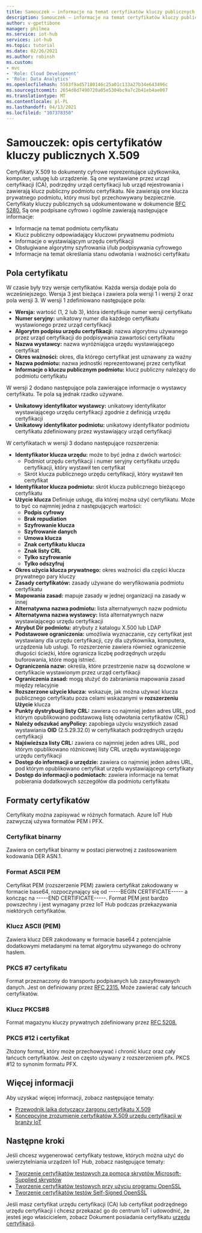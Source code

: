 ```yaml
---
title: Samouczek — informacje na temat certyfikatów kluczy publicznych X.509 dla Azure IoT Hub| Microsoft Docs
description: Samouczek — informacje na temat certyfikatów kluczy publicznych X.509 dla Azure IoT Hub
author: v-gpettibone
manager: philmea
ms.service: iot-hub
services: iot-hub
ms.topic: tutorial
ms.date: 02/26/2021
ms.author: robinsh
ms.custom:
- mvc
- 'Role: Cloud Development'
- 'Role: Data Analytics'
ms.openlocfilehash: 5503f9ad57180146c25a01c133a27b34e643496c
ms.sourcegitcommit: 2654d8d7490720a05e5304bc9a7c2b41eb4ae007
ms.translationtype: MT
ms.contentlocale: pl-PL
ms.lasthandoff: 04/13/2021
ms.locfileid: "107378350"
---
```

# <a name="tutorial-understanding-x509-public-key-certificates"></a>Samouczek: opis certyfikatów kluczy publicznych X.509

Certyfikaty X.509 to dokumenty cyfrowe reprezentujące użytkownika, komputer, usługę lub urządzenie. Są one wystawiane przez urząd certyfikacji (CA), podrzędny urząd certyfikacji lub urząd rejestrowania i zawierają klucz publiczny podmiotu certyfikatu. Nie zawierają one klucza prywatnego podmiotu, który musi być przechowywany bezpiecznie. Certyfikaty kluczy publicznych są udokumentowane w dokumencie [RFC 5280.](https://tools.ietf.org/html/rfc5280) Są one podpisane cyfrowo i ogólnie zawierają następujące informacje:

* Informacje na temat podmiotu certyfikatu
* Klucz publiczny odpowiadający kluczowi prywatnemu podmiotu
* Informacje o wystawiającym urzędu certyfikacji
* Obsługiwane algorytmy szyfrowania i/lub podpisywania cyfrowego
* Informacje na temat określania stanu odwołania i ważności certyfikatu

## <a name="certificate-fields"></a>Pola certyfikatu

W czasie były trzy wersje certyfikatów. Każda wersja dodaje pola do wcześniejszego. Wersja 3 jest bieżąca i zawiera pola wersji 1 i wersji 2 oraz pola wersji 3. W wersji 1 zdefiniowano następujące pola:

* **Wersja:** wartość (1, 2 lub 3), która identyfikuje numer wersji certyfikatu
* **Numer seryjny:** unikatowy numer dla każdego certyfikatu wystawionego przez urząd certyfikacji
* **Algorytm podpisu urzędu certyfikacji:** nazwa algorytmu używanego przez urząd certyfikacji do podpisywania zawartości certyfikatu
* **Nazwa wystawcy:** nazwa wyróżniająca urzędu wystawiającego certyfikat
* **Okres ważności:** okres, dla którego certyfikat jest uznawany za ważny
* **Nazwa podmiotu:** nazwa jednostki reprezentowanej przez certyfikat
* **Informacje o kluczu publicznym podmiotu:** klucz publiczny należący do podmiotu certyfikatu

W wersji 2 dodano następujące pola zawierające informacje o wystawcy certyfikatu. Te pola są jednak rzadko używane.

* **Unikatowy identyfikator wystawcy:** unikatowy identyfikator wystawiającego urzędu certyfikacji zgodnie z definicją urzędu certyfikacji
* **Unikatowy identyfikator podmiotu:** unikatowy identyfikator podmiotu certyfikatu zdefiniowany przez wystawiający urząd certyfikacji

W certyfikatach w wersji 3 dodano następujące rozszerzenia:

* **Identyfikator klucza urzędu:** może to być jedna z dwóch wartości:
  * Podmiot urzędu certyfikacji i numer seryjny certyfikatu urzędu certyfikacji, który wystawił ten certyfikat
  * Skrót klucza publicznego urzędu certyfikacji, który wystawił ten certyfikat
* **Identyfikator klucza podmiotu:** skrót klucza publicznego bieżącego certyfikatu
* **Użycie klucza** Definiuje usługę, dla której można użyć certyfikatu. Może to być co najmniej jedna z następujących wartości:
  * **Podpis cyfrowy**
  * **Brak repudiation**
  * **Szyfrowanie klucza**
  * **Szyfrowanie danych**
  * **Umowa klucza**
  * **Znak certyfikatu klucza**
  * **Znak listy CRL**
  * **Tylko szyfrowanie**
  * **Tylko odszyfruj**
* **Okres użycia klucza prywatnego:** okres ważności dla części klucza prywatnego pary kluczy
* **Zasady certyfikatów:** zasady używane do weryfikowania podmiotu certyfikatu
* **Mapowania zasad:** mapuje zasady w jednej organizacji na zasady w innej
* **Alternatywna nazwa podmiotu:** lista alternatywnych nazw podmiotu
* **Alternatywna nazwa wystawcy:** lista alternatywnych nazw wystawiającego urzędu certyfikacji
* **Atrybut Dir podmiotu:** atrybuty z katalogu X.500 lub LDAP
* **Podstawowe ograniczenia:** umożliwia wyznaczanie, czy certyfikat jest wystawiany dla urzędu certyfikacji, czy dla użytkownika, komputera, urządzenia lub usługi. To rozszerzenie zawiera również ograniczenie długości ścieżki, które ogranicza liczbę podrzędnych urzędu buforowania, które mogą istnieć.
* **Ograniczenia nazw:** określa, które przestrzenie nazw są dozwolone w certyfikacie wystawionym przez urząd certyfikacji
* **Ograniczenia zasad:** mogą służyć do zabraniania mapowania zasad między relacyjnie
* **Rozszerzone użycie klucza:** wskazuje, jak można używać klucza publicznego certyfikatu poza celami wskazanymi w **rozszerzeniu Użycie** klucza
* **Punkty dystrybucji listy CRL:** zawiera co najmniej jeden adres URL, pod którym opublikowano podstawową listę odwołania certyfikatów (CRL)
* **Należy odszukać anyPolicy:** zapobiega użyciu wszystkich zasad wystawiania **OID** (2.5.29.32.0) w certyfikatach podrzędnych urzędu certyfikacji
* **Najświeższa listy CRL:** zawiera co najmniej jeden adres URL, pod którym opublikowano różnicowej listy CRL urzędu wystawiającego urzędu certyfikacji
* **Dostęp do informacji o urzędzie:** zawiera co najmniej jeden adres URL, pod którym opublikowano certyfikat urzędu wystawiającego certyfikaty
* **Dostęp do informacji o podmiotach:** zawiera informacje na temat pobierania dodatkowych szczegółów dla podmiotu certyfikatu

## <a name="certificate-formats"></a>Formaty certyfikatów

Certyfikaty można zapisywać w różnych formatach. Azure IoT Hub zazwyczaj używa formatów PEM i PFX.

### <a name="binary-certificate"></a>Certyfikat binarny

Zawiera on certyfikat binarny w postaci pierwotnej z zastosowaniem kodowania DER ASN.1.

### <a name="ascii-pem-format"></a>Format ASCII PEM

Certyfikat PEM (rozszerzenie PEM) zawiera certyfikat zakodowany w formacie base64, rozpoczynający się od -----BEGIN CERTIFICATE----- a kończąc na -----END CERTIFICATE-----. Format PEM jest bardzo powszechny i jest wymagany przez IoT Hub podczas przekazywania niektórych certyfikatów.

### <a name="ascii-pem-key"></a>Klucz ASCII (PEM)

Zawiera klucz DER zakodowany w formacie base64 z potencjalnie dodatkowymi metadanymi na temat algorytmu używanego do ochrony hasłem.

### <a name="pkcs7-certificate"></a>PKCS #7 certyfikatu

Format przeznaczony do transportu podpisanych lub zaszyfrowanych danych. Jest on definiowany przez [RFC 2315.](https://tools.ietf.org/html/rfc2315) Może zawierać cały łańcuch certyfikatów.

### <a name="pkcs8-key"></a>Klucz PKCS#8

Format magazynu kluczy prywatnych zdefiniowany przez [RFC 5208.](https://tools.ietf.org/html/rfc5208)

### <a name="pkcs12-key-and-certificate"></a>PKCS #12 i certyfikat

Złożony format, który może przechowywać i chronić klucz oraz cały łańcuch certyfikatów. Jest on często używany z rozszerzeniem pfx. PKCS #12 to synonim formatu PFX.

## <a name="for-more-information"></a>Więcej informacji

Aby uzyskać więcej informacji, zobacz następujące tematy:

* [Przewodnik laika dotyczący żargonu certyfikatu X.509](https://techcommunity.microsoft.com/t5/internet-of-things/the-layman-s-guide-to-x-509-certificate-jargon/ba-p/2203540)
* [Koncepcyjne zrozumienie certyfikatów X.509 urzędu certyfikacji w branży IoT](https://docs.microsoft.com/azure/iot-hub/iot-hub-x509ca-concept)

## <a name="next-steps"></a>Następne kroki

Jeśli chcesz wygenerować certyfikaty testowe, których można użyć do uwierzytelniania urządzeń IoT Hub, zobacz następujące tematy:

* [Tworzenie certyfikatów testowych za pomocą skryptów Microsoft-Supplied skryptów](tutorial-x509-scripts.md)
* [Tworzenie certyfikatów testowych przy użyciu programu OpenSSL](tutorial-x509-openssl.md)
* [Tworzenie certyfikatów testów Self-Signed OpenSSL](tutorial-x509-self-sign.md)

Jeśli masz certyfikat urzędu certyfikacji (CA) lub certyfikat podrzędnego urzędu certyfikacji i chcesz przekazać go do centrum IoT i udowodnić, że jesteś jego właścicielem, zobacz Dokument posiadania certyfikatu [urzędu certyfikacji](tutorial-x509-prove-possession.md).
